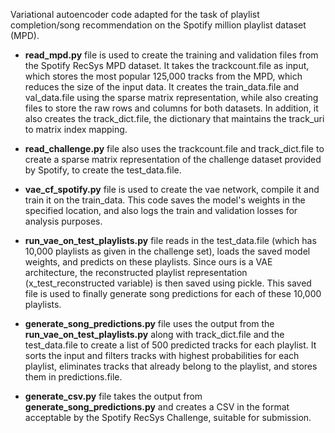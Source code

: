 
Variational autoencoder code adapted for the task of playlist completion/song recommendation on the Spotify million playlist dataset (MPD).

- **read_mpd.py** file is used to create the training and validation files from the Spotify RecSys MPD dataset. It takes the trackcount.file as input, which stores the most popular 125,000 tracks from the MPD, which reduces the size of the input data. It creates the train_data.file and val_data.file using the sparse matrix representation, while also creating files to store the raw rows and columns for both datasets. In addition, it also creates the track_dict.file, the dictionary that maintains the track_uri to matrix index mapping.

- **read_challenge.py** file also uses the trackcount.file and track_dict.file to create a sparse matrix representation of the challenge dataset provided by Spotify, to create the test_data.file. 

- **vae_cf_spotify.py** file is used to create the vae network, compile it and train it on the train_data. This code saves the model's weights in the specified location, and also logs the train and validation losses for analysis purposes.

- **run_vae_on_test_playlists.py** file reads in the test_data.file (which has 10,000 playlists as given in the challenge set), loads the saved model weights, and predicts on these playlists. Since ours is a VAE architecture, the reconstructed playlist representation (x_test_reconstructed variable) is then saved using pickle. This saved file is used to finally generate song predictions for each of these 10,000 playlists.

- **generate_song_predictions.py** file uses the output from the **run_vae_on_test_playlists.py** along with track_dict.file and the test_data.file to create a list of 500 predicted tracks for each playlist. It sorts the input and filters tracks with highest probabilities for each playlist, eliminates tracks that already belong to the playlist, and stores them in predictions.file.

- **generate_csv.py** file takes the output from **generate_song_predictions.py** and creates a CSV in the format acceptable by the Spotify RecSys Challenge, suitable for submission.
